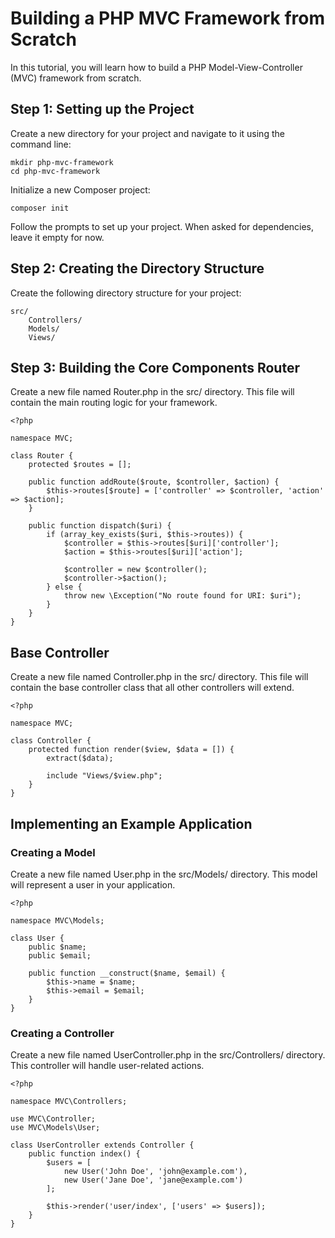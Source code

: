 # Building a PHP MVC Framework from Scratch
In this tutorial, you will learn how to build a PHP Model-View-Controller (MVC) framework from scratch.
## Step 1: Setting up the Project
Create a new directory for your project and navigate to it using the command line:
```
mkdir php-mvc-framework
cd php-mvc-framework
```
Initialize a new Composer project:
```
composer init
```
Follow the prompts to set up your project. When asked for dependencies, leave it empty for now.
## Step 2: Creating the Directory Structure
Create the following directory structure for your project:
```
src/
    Controllers/
    Models/
    Views/
```
## Step 3: Building the Core Components Router
Create a new file named Router.php in the src/ directory. This file will contain the main routing logic for your framework.
```
<?php

namespace MVC;

class Router {
    protected $routes = [];

    public function addRoute($route, $controller, $action) {
        $this->routes[$route] = ['controller' => $controller, 'action' => $action];
    }

    public function dispatch($uri) {
        if (array_key_exists($uri, $this->routes)) {
            $controller = $this->routes[$uri]['controller'];
            $action = $this->routes[$uri]['action'];

            $controller = new $controller();
            $controller->$action();
        } else {
            throw new \Exception("No route found for URI: $uri");
        }
    }
}
```
## Base Controller
Create a new file named Controller.php in the src/ directory. This file will contain the base controller class that all other controllers will extend.
```
<?php

namespace MVC;

class Controller {
    protected function render($view, $data = []) {
        extract($data);

        include "Views/$view.php";
    }
}
```
## Implementing an Example Application
### Creating a Model
Create a new file named User.php in the src/Models/ directory. This model will represent a user in your application.
```
<?php

namespace MVC\Models;

class User {
    public $name;
    public $email;

    public function __construct($name, $email) {
        $this->name = $name;
        $this->email = $email;
    }
}
```
### Creating a Controller
Create a new file named UserController.php in the src/Controllers/ directory. This controller will handle user-related actions.
```
<?php

namespace MVC\Controllers;

use MVC\Controller;
use MVC\Models\User;

class UserController extends Controller {
    public function index() {
        $users = [
            new User('John Doe', 'john@example.com'),
            new User('Jane Doe', 'jane@example.com')
        ];

        $this->render('user/index', ['users' => $users]);
    }
}
```
    
    
